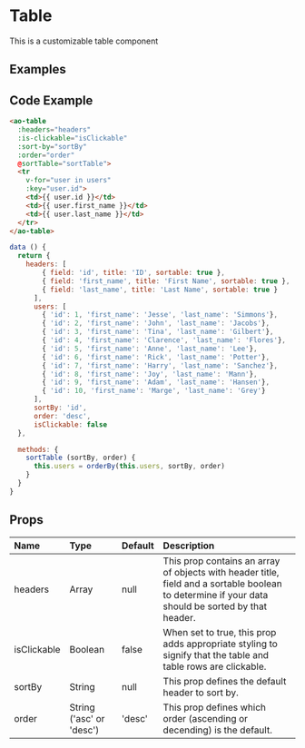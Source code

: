 # Table

This is a customizable table component

## Examples

<Doc-Table/>


## Code Example
```html
<ao-table
  :headers="headers"
  :is-clickable="isClickable"
  :sort-by="sortBy"
  :order="order"
  @sortTable="sortTable">
  <tr
    v-for="user in users"
    :key="user.id">
    <td>{{ user.id }}</td>
    <td>{{ user.first_name }}</td>
    <td>{{ user.last_name }}</td>
  </tr>
</ao-table>
```

```js
data () {
  return {
    headers: [
        { field: 'id', title: 'ID', sortable: true },
        { field: 'first_name', title: 'First Name', sortable: true },
        { field: 'last_name', title: 'Last Name', sortable: true }
      ],
      users: [
        { 'id': 1, 'first_name': 'Jesse', 'last_name': 'Simmons'},
        { 'id': 2, 'first_name': 'John', 'last_name': 'Jacobs'},
        { 'id': 3, 'first_name': 'Tina', 'last_name': 'Gilbert'},
        { 'id': 4, 'first_name': 'Clarence', 'last_name': 'Flores'},
        { 'id': 5, 'first_name': 'Anne', 'last_name': 'Lee'},
        { 'id': 6, 'first_name': 'Rick', 'last_name': 'Potter'},
        { 'id': 7, 'first_name': 'Harry', 'last_name': 'Sanchez'},
        { 'id': 8, 'first_name': 'Joy', 'last_name': 'Mann'},
        { 'id': 9, 'first_name': 'Adam', 'last_name': 'Hansen'},
        { 'id': 10, 'first_name': 'Marge', 'last_name': 'Grey'}
      ],
      sortBy: 'id',
      order: 'desc',
      isClickable: false
  },

  methods: {
    sortTable (sortBy, order) {
      this.users = orderBy(this.users, sortBy, order)
    }
  }
}
```

## Props

| Name         | Type     | Default | Description                                                           |
|:-------------|:---------|:---------|:----------------------------------------------------------------------|
|headers     |Array   | null |This prop contains an array of objects with header title, field and a sortable boolean to determine if your data should be sorted by that header. |
|isClickable |Boolean | false |When set to true, this prop adds appropriate styling to signify that the table and table rows are clickable. |
|sortBy      |String  | null |This prop defines the default header to sort by. |
|order |String ('asc' or 'desc')|'desc' |This prop defines which order (ascending or decending) is the default. |

